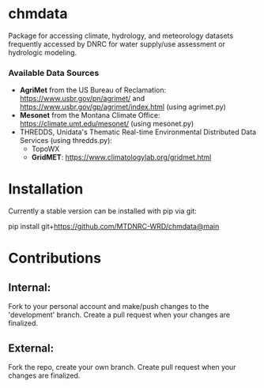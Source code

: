 # chmdata

 Package for accessing climate, hydrology, and meteorology datasets frequently accessed by DNRC for water supply/use assessment or hydrologic modeling.

### Available Data Sources
- **AgriMet** from the US Bureau of Reclamation: https://www.usbr.gov/pn/agrimet/ and https://www.usbr.gov/gp/agrimet/index.html (using agrimet.py)
- **Mesonet** from the Montana Climate Office: https://climate.umt.edu/mesonet/ (using mesonet.py)
- THREDDS, Unidata's Thematic Real-time Environmental Distributed Data Services (using thredds.py):
  - TopoWX
  - **GridMET**: https://www.climatologylab.org/gridmet.html

# Installation
 Currently a stable version can be installed with pip via git:

 pip install git+https://github.com/MTDNRC-WRD/chmdata@main

# Contributions
## Internal:
Fork to your personal account and make/push changes to the 'development' branch. Create a pull request when your changes are finalized.
## External:
Fork the repo, create your own branch. Create pull request when your changes are finalized.

